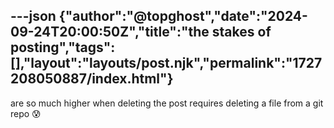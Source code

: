 ---json
{"author":"@topghost","date":"2024-09-24T20:00:50Z","title":"the stakes of posting","tags":[],"layout":"layouts/post.njk","permalink":"1727208050887/index.html"}
---

are so much higher when deleting the post requires deleting a file from a git repo &#x1F630;
